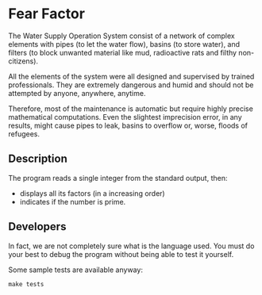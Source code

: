 # Fear Factor

The Water Supply Operation System consist of a network of complex elements with pipes (to let the water flow), basins (to store water), and filters (to block unwanted material like mud, radioactive rats and filthy non-citizens).

All the elements of the system were all designed and supervised by trained professionals. They are extremely dangerous and humid and should not be attempted by anyone, anywhere, anytime.

Therefore, most of the maintenance is automatic but require highly precise mathematical computations.
Even the slightest imprecision error, in any results, might cause pipes to leak, basins to overflow or, worse, floods of refugees.

## Description

The program reads a single integer from the standard output, then:

* displays all its factors (in a increasing order)
* indicates if the number is prime.

## Developers

In fact, we are not completely sure what is the language used.
You must do your best to debug the program without being able to test it yourself.

Some sample tests are available anyway:

    make tests
